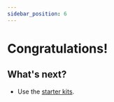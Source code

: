 ```yaml
---
sidebar_position: 6
---
```


# Congratulations!




## What's next?

- Use the [starter kits](/docs/starter-kits/links).
